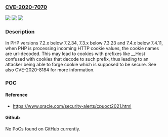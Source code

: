 ### [CVE-2020-7070](https://cve.mitre.org/cgi-bin/cvename.cgi?name=CVE-2020-7070)
![](https://img.shields.io/static/v1?label=Product&message=PHP&color=blue)
![](https://img.shields.io/static/v1?label=Version&message=7.3.x%3C%207.3.23%20&color=brighgreen)
![](https://img.shields.io/static/v1?label=Vulnerability&message=CWE-20%20Improper%20Input%20Validation&color=brighgreen)

### Description

In PHP versions 7.2.x below 7.2.34, 7.3.x below 7.3.23 and 7.4.x below 7.4.11, when PHP is processing incoming HTTP cookie values, the cookie names are url-decoded. This may lead to cookies with prefixes like __Host confused with cookies that decode to such prefix, thus leading to an attacker being able to forge cookie which is supposed to be secure. See also CVE-2020-8184 for more information.

### POC

#### Reference
- https://www.oracle.com/security-alerts/cpuoct2021.html

#### Github
No PoCs found on GitHub currently.

